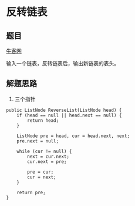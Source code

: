# 反转链表

## 题目

[牛客网](https://www.nowcoder.com/practice/75e878df47f24fdc9dc3e400ec6058ca?tpId=13&tqId=11168&rp=1&ru=%2Fta%2Fcoding-interviews&qru=%2Fta%2Fcoding-interviews%2Fquestion-ranking&tPage=1)

输入一个链表，反转链表后，输出新链表的表头。

## 解题思路

  1. 三个指针

```
public ListNode ReverseList(ListNode head) {
    if (head == null || head.next == null) {
        return head;
    }

    ListNode pre = head, cur = head.next, next;
    pre.next = null;

    while (cur != null) {
        next = cur.next;
        cur.next = pre;

        pre = cur;
        cur = next;
    }

    return pre;
}
```
